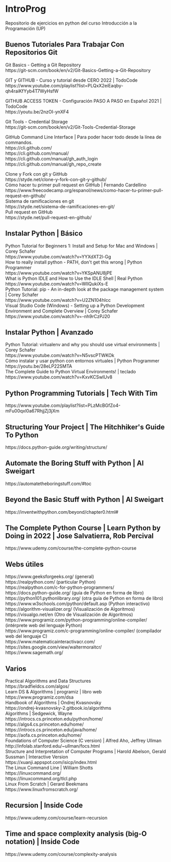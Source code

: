 <h1>IntroProg</h1>
<p>
Repositorio de ejercicios en python del curso Introducción a la Programación (UP)
</p>
<h2>Buenos Tutoriales Para Trabajar Con Repositorios Git</h2>
<p>
Git Basics - Getting a Git Repository <br>
https://git-scm.com/book/en/v2/Git-Basics-Getting-a-Git-Repository
</p>
<p>
GIT y GITHUB - Curso y tutorial desde CERO 2022 | TodoCode <br>
https://www.youtube.com/playlist?list=PLQxX2eiEaqby-qh4raiKfYyb4T7WyHsfW
</p>
<p>
GITHUB ACCESS TOKEN - Configuración PASO A PASO en Español 2021 | TodoCode <br>
https://youtu.be/2nzOI-ynXF4 <br>
</p>
<p>
Git Tools - Credential Storage <br>
https://git-scm.com/book/en/v2/Git-Tools-Credential-Storage
</p>
<p>
GitHub Command Line Interface | Para poder hacer todo desde la línea de commandos.<br>
https://cli.github.com/ <br>
https://cli.github.com/manual/ <br>
https://cli.github.com/manual/gh_auth_login <br>
https://cli.github.com/manual/gh_repo_create <br>
</p>
<p>
Clone y Fork con git y GitHub <br>
https://styde.net/clone-y-fork-con-git-y-github/<br>
Cómo hacer tu primer pull request en GitHub | Fernando Cardellino<br>
https://www.freecodecamp.org/espanol/news/como-hacer-tu-primer-pull-request-en-github/<br>
Sistema de ramificaciones en git<br>
https://styde.net/sistema-de-ramificaciones-en-git/<br>
Pull request en GitHub<br>
https://styde.net/pull-request-en-github/<br>
</p>

<h2>Instalar Python | Básico</h2>
<p>
Python Tutorial for Beginners 1: Install and Setup for Mac and Windows | Corey Schafer <br>
https://www.youtube.com/watch?v=YYXdXT2l-Gg <br>
How to really install python - PATH, don't get this wrong | Python Programmer<br>
https://www.youtube.com/watch?v=YKSpANU8jPE <br>
What is Python IDLE and How to Use the IDLE Shell | Real Python <br>
https://www.youtube.com/watch?v=WIlQukiXs-E <br>
Python Tutorial: pip - An in-depth look at the package management system | Corey Schafer <br>
https://www.youtube.com/watch?v=U2ZN104hIcc <br>
Visual Studio Code (Windows) - Setting up a Python Development Environment and Complete Overview | Corey Schafer <br>
https://www.youtube.com/watch?v=-nh9rCzPJ20
</p>

<h2>Instalar Python | Avanzado</h2>
<p>
Python Tutorial: virtualenv and why you should use virtual environments | Corey Schafer <br>
https://www.youtube.com/watch?v=N5vscPTWKOk <br>
Cómo instalar y usar python con entornos virtuales | Python Programmer <br>
https://youtu.be/28eLP22SMTA <br>
The Complete Guide to Python Virtual Environments! | teclado <br>
https://www.youtube.com/watch?v=KxvKCSwlUv8 <br>
</p>

<h2>Python Programming Tutorials | Tech With Tim</h2>
<p>
https://www.youtube.com/playlist?list=PLzMcBGfZo4-mFu00qxl0a67RhjjZj3jXm
</p>

<h2>Structuring Your Project | The Hitchhiker's Guide To Python</h2>
<p>https://docs.python-guide.org/writing/structure/</p>

<h2>Automate the Boring Stuff with Python | Al Sweigart</h2>
<p>https://automatetheboringstuff.com/#toc</p>

<h2>Beyond the Basic Stuff with Python | Al Sweigart</h2>
<p>https://inventwithpython.com/beyond/chapter0.html#</p>

<h2>The Complete Python Course | Learn Python by Doing in 2022 | Jose Salvatierra, Rob Percival</h2>
<p>https://www.udemy.com/course/the-complete-python-course</p>

<h2>Webs útiles</h2>
<p>
https://www.geeksforgeeks.org/ (general)<br>
https://realpython.com/ (particular Python)<br>
https://realpython.com/c-for-python-programmers/<br>
https://docs.python-guide.org/ (guía de Python en forma de libro)<br>
https://python101.pythonlibrary.org/ (otra guía de Python en forma de libro)<br>
https://www.w3schools.com/python/default.asp (Python interactivo)<br>
https://algorithm-visualizer.org/ (Visualización de Algoritmos)<br>
https://visualgo.net/en (Otro de Visualización de Algoritmos)<br>
https://www.programiz.com/python-programming/online-compiler/ (intérprete web del lenguaje Python)<br>
https://www.programiz.com/c-programming/online-compiler/ (compilador web del lenguaje C)<br>
https://www.matematicainteractivacr.com/<br>
https://sites.google.com/view/waltermoraitcr/<br>
https://www.sagemath.org/<br>
</p>

<h2>Varios</h2>
Practical Algorithms and Data Structures<br>
https://bradfieldcs.com/algos/<br>
Learn DS & Algorithms | programiz | libro web<br>
https://www.programiz.com/dsa<br>
Handbook of Algorithms | Ondrej Kvasnovsky<br>
https://ondrej-kvasnovsky-2.gitbook.io/algorithms<br>
Algorithms | Sedgewick, Wayne<br>
https://introcs.cs.princeton.edu/python/home/<br>
https://algs4.cs.princeton.edu/home/<br>
https://introcs.cs.princeton.edu/java/home/<br>
https://aofa.cs.princeton.edu/home/<br>
Foundations of Computer Science (C version) | Alfred Aho, Jeffrey Ullman<br>
http://infolab.stanford.edu/~ullman/focs.html<br>
Structure and Interpretation of Computer Programs | Harold Abelson, Gerald Sussman | Interactive Version<br>
https://xuanji.appspot.com/isicp/index.html<br>
The Linux Command Line | William Shotts <br>
https://linuxcommand.org/ <br>
https://linuxcommand.org/tlcl.php <br>
Linux From Scratch | Gerard Beekmans <br>
https://www.linuxfromscratch.org/<br>

<h2>Recursion | Inside Code</h2>
<p>https://www.udemy.com/course/learn-recursion</p>
<h2>Time and space complexity analysis (big-O notation) | Inside Code</h2>
<p>https://www.udemy.com/course/complexity-analysis</p>
